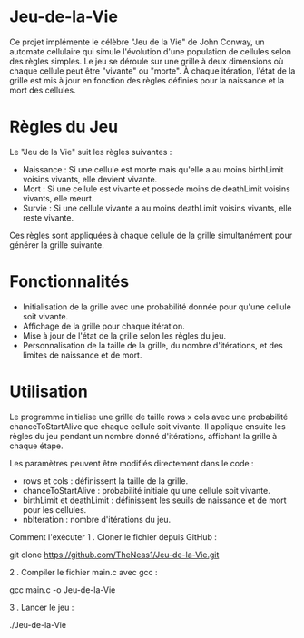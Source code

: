# Jeu-de-la-Vie

Ce projet implémente le célèbre "Jeu de la Vie" de John Conway, un automate cellulaire qui simule l'évolution d'une population de cellules selon des règles simples. Le jeu se déroule sur une grille à deux dimensions où chaque cellule peut être "vivante" ou "morte". À chaque itération, l'état de la grille est mis à jour en fonction des règles définies pour la naissance et la mort des cellules.

# Règles du Jeu

Le "Jeu de la Vie" suit les règles suivantes :

  - Naissance : Si une cellule est morte mais qu'elle a au moins birthLimit voisins vivants, elle devient vivante.
  - Mort : Si une cellule est vivante et possède moins de deathLimit voisins vivants, elle meurt.
  - Survie : Si une cellule vivante a au moins deathLimit voisins vivants, elle reste vivante.
  
Ces règles sont appliquées à chaque cellule de la grille simultanément pour générer la grille suivante.

# Fonctionnalités

  - Initialisation de la grille avec une probabilité donnée pour qu'une cellule soit vivante.
  - Affichage de la grille pour chaque itération.
  - Mise à jour de l'état de la grille selon les règles du jeu.
  - Personnalisation de la taille de la grille, du nombre d'itérations, et des limites de naissance et de mort.
    
# Utilisation

Le programme initialise une grille de taille rows x cols avec une probabilité chanceToStartAlive que chaque cellule soit vivante. Il applique ensuite les règles du jeu pendant un nombre donné d'itérations, affichant la grille à chaque étape.

Les paramètres peuvent être modifiés directement dans le code :

  - rows et cols : définissent la taille de la grille.
  - chanceToStartAlive : probabilité initiale qu'une cellule soit vivante.
  - birthLimit et deathLimit : définissent les seuils de naissance et de mort pour les cellules.
  - nbIteration : nombre d'itérations du jeu.
  
Comment l'exécuter
1 . Cloner le fichier depuis GitHub :

git clone https://github.com/TheNeas1/Jeu-de-la-Vie.git

2 . Compiler le fichier main.c avec gcc :

gcc main.c -o Jeu-de-la-Vie

3 . Lancer le jeu :

./Jeu-de-la-Vie
